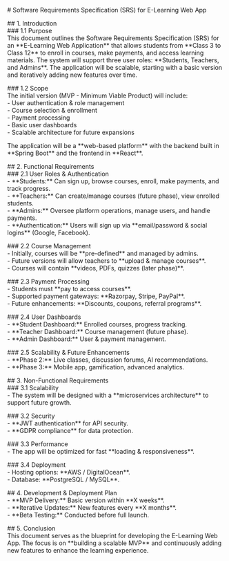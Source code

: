 \# Software Requirements Specification (SRS) for E-Learning Web App

\#\# 1\. Introduction  
\#\#\# 1.1 Purpose  
This document outlines the Software Requirements Specification (SRS) for an \*\*E-Learning Web Application\*\* that allows students from \*\*Class 3 to Class 12\*\* to enroll in courses, make payments, and access learning materials. The system will support three user roles: \*\*Students, Teachers, and Admins\*\*. The application will be scalable, starting with a basic version and iteratively adding new features over time.

\#\#\# 1.2 Scope  
The initial version (MVP \- Minimum Viable Product) will include:  
\- User authentication & role management  
\- Course selection & enrollment  
\- Payment processing  
\- Basic user dashboards  
\- Scalable architecture for future expansions

The application will be a \*\*web-based platform\*\* with the backend built in \*\*Spring Boot\*\* and the frontend in \*\*React\*\*.

\#\# 2\. Functional Requirements  
\#\#\# 2.1 User Roles & Authentication  
\- \*\*Students:\*\* Can sign up, browse courses, enroll, make payments, and track progress.  
\- \*\*Teachers:\*\* Can create/manage courses (future phase), view enrolled students.  
\- \*\*Admins:\*\* Oversee platform operations, manage users, and handle payments.  
\- \*\*Authentication:\*\* Users will sign up via \*\*email/password & social logins\*\* (Google, Facebook).

\#\#\# 2.2 Course Management  
\- Initially, courses will be \*\*pre-defined\*\* and managed by admins.  
\- Future versions will allow teachers to \*\*upload & manage courses\*\*.  
\- Courses will contain \*\*videos, PDFs, quizzes (later phase)\*\*.

\#\#\# 2.3 Payment Processing  
\- Students must \*\*pay to access courses\*\*.  
\- Supported payment gateways: \*\*Razorpay, Stripe, PayPal\*\*.  
\- Future enhancements: \*\*Discounts, coupons, referral programs\*\*.

\#\#\# 2.4 User Dashboards  
\- \*\*Student Dashboard:\*\* Enrolled courses, progress tracking.  
\- \*\*Teacher Dashboard:\*\* Course management (future phase).  
\- \*\*Admin Dashboard:\*\* User & payment management.

\#\#\# 2.5 Scalability & Future Enhancements  
\- \*\*Phase 2:\*\* Live classes, discussion forums, AI recommendations.  
\- \*\*Phase 3:\*\* Mobile app, gamification, advanced analytics.

\#\# 3\. Non-Functional Requirements  
\#\#\# 3.1 Scalability  
\- The system will be designed with a \*\*microservices architecture\*\* to support future growth.

\#\#\# 3.2 Security  
\- \*\*JWT authentication\*\* for API security.  
\- \*\*GDPR compliance\*\* for data protection.

\#\#\# 3.3 Performance  
\- The app will be optimized for fast \*\*loading & responsiveness\*\*.

\#\#\# 3.4 Deployment  
\- Hosting options: \*\*AWS / DigitalOcean\*\*.  
\- Database: \*\*PostgreSQL / MySQL\*\*.

\#\# 4\. Development & Deployment Plan  
\- \*\*MVP Delivery:\*\* Basic version within \*\*X weeks\*\*.  
\- \*\*Iterative Updates:\*\* New features every \*\*X months\*\*.  
\- \*\*Beta Testing:\*\* Conducted before full launch.

\#\# 5\. Conclusion  
This document serves as the blueprint for developing the E-Learning Web App. The focus is on \*\*building a scalable MVP\*\* and continuously adding new features to enhance the learning experience.

